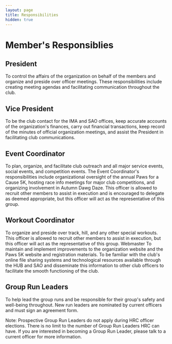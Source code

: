 ```yaml
---
layout: page
title: Responsibilities
hidden: true
---
```



<h1>Member&#39;s Responsiblies</h1>

<h2>President</h2>
<p>To control the affairs of the organization on behalf of the members and organize and preside over officer meetings. These responsibilities include creating meeting agendas and facilitating communication throughout the club.</p>

<h2>Vice President</h2>
<p>To be the club contact for the IMA and SAO offices, keep accurate accounts of the organization&#39;s finances, carry out financial transactions, keep record of the minutes of official organization meetings, and assist the President in facilitating club
    communications.</p>

<h2>Event Coordinator</h2>
<p> To plan, organize, and facilitate club outreach and all major service events, social events, and competition events. The Event Coordinator&#39;s responsibilities include organizational oversight of the annual Paws for a Cause 5K, hosting race info meetings
    for major club competitions, and organizing involvement in Autumn Dawg Daze. This officer is allowed to recruit other members to assist in execution and is encouraged to delegate as deemed appropriate, but this officer will act as the representative
    of this group.
</p>
<h2>Workout Coordinator</h2>
<p>To organize and preside over track, hill, and any other special workouts. This officer is allowed to recruit other members to assist in execution, but this officer will act as the representative of this group. Webmaster To maintain and implement improvements
    to the organization website and the Paws 5K website and registration materials. To be familiar with the club&#39;s online file sharing systems and technological resources available through the HUB and SAO and disseminate this information to other
    club officers to facilitate the smooth functioning of the club. </p>

  <h2>Group Run Leaders</h2>
  <p>To help lead the group runs and be responsible for their group&#39;s safety and well-being throughout. New run leaders are nominated by current officers and must sign
    an agreement form. <p>
    <p>Note: Prospective Group Run Leaders do not apply during HRC officer elections. There is no limit to the number of Group Run Leaders HRC can have. If you are interested in becoming a Group Run Leader, please talk to a current
    officer for more information.</p>
